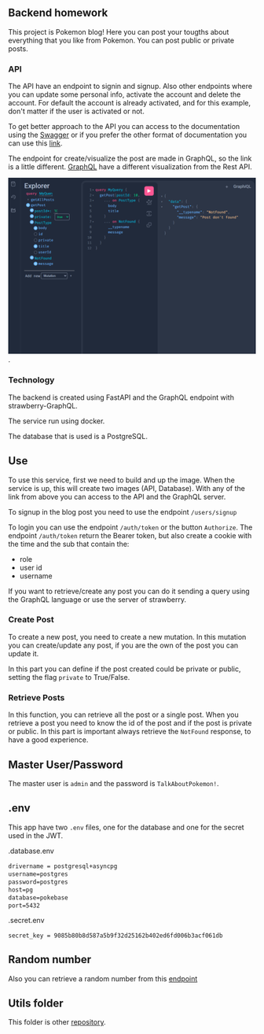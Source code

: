 ## Backend homework

This project is Pokemon blog!
Here you can post your tougths about everything that you like from Pokemon. You can post public or private posts.

### API
The API have an endpoint to signin and signup. Also other endpoints where you can update some personal info, activate the account and delete the account.
For default the account is already activated, and for this example, don't matter if the user is activated or not.

To get better approach to the API you can access to the documentation using the [Swagger](http://localhost:8000/docs) or if you prefer the other format of documentation you can use this [link](http://localhost:8000/redoc).

The endpoint for create/visualize the post are made in GraphQL, so the link is a little different. [GraphQL](http://localhost:8000/graphql) have a different visualization from the Rest API.


![alt text](attachments/image.png).

### Technology

The backend is created using FastAPI and the GraphQL endpoint with strawberry-GraphQL.

The service run using docker.

The database that is used is a PostgreSQL.


## Use

To use this service, first we need to build and up the image. When the service is up, this will create two images (API, Database). With any of the link from above you can access to the API and the GraphQL server.

To signup in the blog post you need to use the endpoint `/users/signup` 


To login you can use the endpoint `/auth/token` or the button `Authorize`. The endpoint `/auth/token` return the Bearer token, but also create a cookie with the time and the sub that contain the:
- role
- user id
- username

If you want to retrieve/create any post you can do it sending a query using the GraphQL language or use the server of strawberry.

### Create Post

To create a new post, you need to create a new mutation. In this mutation you can create/update any post, if you are the own of the post you can update it.

In this part you can define if the post created could be private or public, setting the flag `private` to True/False.

### Retrieve Posts

In this function, you can retrieve all the post or a single post. When you retrieve a post you need to know the id of the post and if the post is private or public. In this part is important always retrieve the `NotFound` response, to have a good experience.


## Master User/Password
The master user is `admin` and the password is `TalkAboutPokemon!`.


## .env
This app have two `.env` files, one for the database and one for the secret used in the JWT.

.database.env

```.env
drivername = postgresql+asyncpg
username=postgres
password=postgres
host=pg
database=pokebase
port=5432
```

.secret.env

```.env
secret_key = 9085b80b8d587a5b9f32d25162b402ed6fd006b3acf061db
```


## Random number

Also you can retrieve a random number from this [endpoint](http://localhost:8000/get_random_number)

## Utils folder

This folder is other [repository](https://github.com/aleamar264/utils).